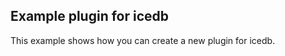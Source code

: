 Example plugin for icedb
--------------------------

This example shows how you can create a new plugin for icedb.

